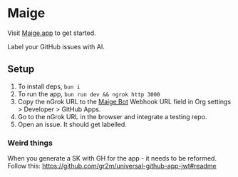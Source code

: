 # Maige

Visit [Maige.app](https://maige.app) to get started.

Label your GitHub issues with AI.

## Setup

1. To install deps, `bun i`
2. To run the app, `bun run dev && ngrok http 3000`
3. Copy the nGrok URL to the [Maige Bot](https://github.com/organizations/rubriclab/settings/apps/dev-maige-bot) Webhook URL field in Org settings > Developer > GitHub Apps.
4. Go to the nGrok URL in the browser and integrate a testing repo.
5. Open an issue. It should get labelled.

### Weird things

When you generate a SK with GH for the app - it needs to be reformed. Follow this: https://github.com/gr2m/universal-github-app-jwt#readme
